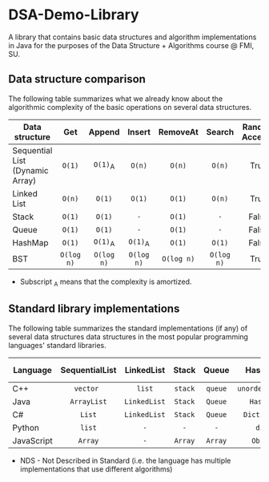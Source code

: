 DSA-Demo-Library
================
A library that contains basic data structures and algorithm implementations in Java for the 
purposes of the Data Structure + Algorithms course @ FMI, SU.

## Data structure comparison
The following table summarizes what we already know about the algorithmic complexity of 
the basic operations on several data structures.


| Data structure  | Get | Append | Insert | RemoveAt  | Search | Random Access? |
|-----------------|:---:|:------:|:------:|:---------:|:------:|:------:|
| Sequential List (Dynamic Array)  | `O(1)`  | `O(1)`<sub>A</sub> | `O(n)` | `O(n)` | `O(n)` | True |
| Linked List | `O(n)`  | `O(1)` | `O(1)` | `O(1)` | `O(n)` | True |
| Stack | `O(1)`  | `O(1)` | `-` | `O(1)` | `-` | False |
| Queue | `O(1)`  | `O(1)` | `-` | `O(1)` | `-` | False |
| HashMap | `O(1)`  | `O(1)`<sub>A</sub> | `O(1)`<sub>A</sub> | `O(1)` | `O(1)` | False |
| BST | `O(log n)`  | `O(log n)` | `O(log n)` | `O(log n)` | `O(log n)` | True |

* Subscript <sub>A</sub> means that the complexity is amortized.

## Standard library implementations
The following table summarizes the standard implementations (if any) of several data structures
data structures in the most popular programming languages' standard libraries.


| Language  | SequentialList | LinkedList | Stack | Queue  | HashMap | Set | BST | Sorting algorithm
|-----------------|:---:|:------:|:------:|:---------:|:------:|:------:|:------:|:------:|
| C++ | `vector `  | `list` | `stack` | `queue` | `unordered_map` | `unordered_set` | `map` | `introsort` |
| Java | `ArrayList`  | `LinkedList` | `Stack` | `Queue` | `HashMap` | `HashSet` | `-` | `timsort` |
| C# | `List`  | `LinkedList` | `Stack` | `Queue` | `Dictionary` | `HashSet` | `SortedDictionary` | `introsort`
| Python | `list`  | `-` | `-` | `-` | `dict` | `set` | `OrderedDict` | `timsort` |
| JavaScript | `Array`  | `-` | `Array` | `Array` | `Object` | `-` | `-` | `NDS` |

* NDS - Not Described in Standard (i.e. the language has multiple implementations that use different algorithms)
